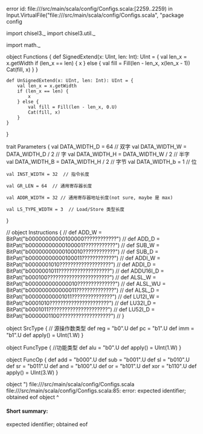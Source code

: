 error id: file://<WORKSPACE>/src/main/scala/config/Configs.scala:[2259..2259) in Input.VirtualFile("file://<WORKSPACE>/src/main/scala/config/Configs.scala", "package config

import chisel3._
import chisel3.util._

import math._

object Functions {
    def SignedExtend(x: UInt, len: Int): UInt = {
        val len_x = x.getWidth
        if (len_x == len) {
            x
        } else {
            val fill = Fill(len - len_x, x(len_x - 1))
            Cat(fill, x)
        }
    }

    def UnSignedExtend(x: UInt, len: Int): UInt = {
        val len_x = x.getWidth
        if (len_x == len) {
            x
        } else {
            val fill = Fill(len - len_x, 0.U)
            Cat(fill, x)
        }
    }
}

trait Parameters {
    val DATA_WIDTH_D = 64  // 双字
    val DATA_WIDTH_W = DATA_WIDTH_D / 2  // 字
    val DATA_WIDTH_H = DATA_WIDTH_W / 2  // 半字
    val DATA_WIDTH_B = DATA_WIDTH_H / 2  // 字节
    val DATA_WIDTH_b = 1 // 位

    val INST_WIDTH = 32  // 指令长度

    val GR_LEN = 64  // 通用寄存器长度
    
    val ADDR_WIDTH = 32 // 通用寄存器地址长度(not sure, maybe 是 max)

    val LS_TYPE_WIDTH = 3  // Load/Store 类型长度
}

// object Instructions {
//     def ADD_W       = BitPat("b00000000000100000????????????")
//     def ADD_D       = BitPat("b00000000000100001????????????")
//     def SUB_W       = BitPat("b00000000000100010????????????")
//     def SUB_D       = BitPat("b00000000000100011????????????")
//     def ADDI_W      = BitPat("b0000001010???????????????????")
//     def ADDI_D      = BitPat("b0000001011???????????????????")
//     def ADDU16I_D   = BitPat("b000100???????????????????????")
//     def ALSL_W      = BitPat("b000000000000010??????????????")
//     def ALSL_WU     = BitPat("b000000000000011??????????????")
//     def ALSL_D      = BitPat("b00000000001011???????????????")
//     def LU12I_W     = BitPat("b0001010??????????????????????")
//     def LU32I_D     = BitPat("b0001011??????????????????????")
//     def LU52I_D     = BitPat("b0000001100???????????????????")
// }

object SrcType {  // 源操作数类型
  def reg = "b0".U
  def pc  = "b1".U
  def imm = "b1".U
  def apply() = UInt(1.W)
}

object FuncType {  //功能类型
    def alu = "b0".U
    def apply() = UInt(1.W)
}

object FuncOp {
    def add = "b000".U
    def sub = "b001".U
    def sl  = "b010".U
    def sr  = "b011".U
    def and = "b100".U
    def or  = "b101".U
    def xor = "b110".U
    def apply() = UInt(3.W)
}

object ")
file://<WORKSPACE>/src/main/scala/config/Configs.scala
file://<WORKSPACE>/src/main/scala/config/Configs.scala:85: error: expected identifier; obtained eof
object 
       ^
#### Short summary: 

expected identifier; obtained eof
